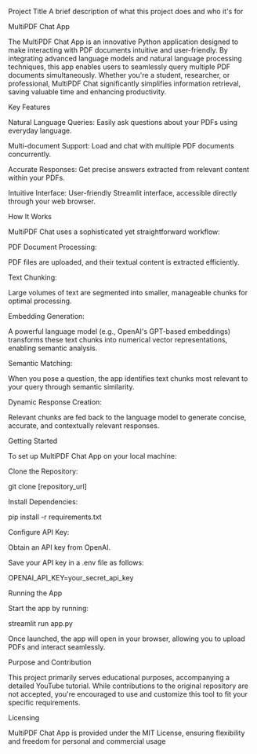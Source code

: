 Project Title
A brief description of what this project does and who it's for

MultiPDF Chat App

The MultiPDF Chat App is an innovative Python application designed to make interacting with PDF documents intuitive and user-friendly. By integrating advanced language models and natural language processing techniques, this app enables users to seamlessly query multiple PDF documents simultaneously. Whether you're a student, researcher, or professional, MultiPDF Chat significantly simplifies information retrieval, saving valuable time and enhancing productivity.

Key Features

Natural Language Queries: Easily ask questions about your PDFs using everyday language.

Multi-document Support: Load and chat with multiple PDF documents concurrently.

Accurate Responses: Get precise answers extracted from relevant content within your PDFs.

Intuitive Interface: User-friendly Streamlit interface, accessible directly through your web browser.

How It Works

MultiPDF Chat uses a sophisticated yet straightforward workflow:

PDF Document Processing:

PDF files are uploaded, and their textual content is extracted efficiently.

Text Chunking:

Large volumes of text are segmented into smaller, manageable chunks for optimal processing.

Embedding Generation:

A powerful language model (e.g., OpenAI's GPT-based embeddings) transforms these text chunks into numerical vector representations, enabling semantic analysis.

Semantic Matching:

When you pose a question, the app identifies text chunks most relevant to your query through semantic similarity.

Dynamic Response Creation:

Relevant chunks are fed back to the language model to generate concise, accurate, and contextually relevant responses.

Getting Started

To set up MultiPDF Chat App on your local machine:

Clone the Repository:

git clone [repository_url]

Install Dependencies:

pip install -r requirements.txt

Configure API Key:

Obtain an API key from OpenAI.

Save your API key in a .env file as follows:

OPENAI_API_KEY=your_secret_api_key

Running the App

Start the app by running:

streamlit run app.py

Once launched, the app will open in your browser, allowing you to upload PDFs and interact seamlessly.

Purpose and Contribution

This project primarily serves educational purposes, accompanying a detailed YouTube tutorial. While contributions to the original repository are not accepted, you're encouraged to use and customize this tool to fit your specific requirements.

Licensing

MultiPDF Chat App is provided under the MIT License, ensuring flexibility and freedom for personal and commercial usage
